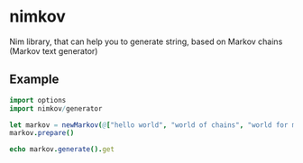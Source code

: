 # nimkov
Nim library, that can help you to generate string, based on Markov chains (Markov text generator)

## Example
```nim
import options
import nimkov/generator

let markov = newMarkov(@["hello world", "world of chains", "world for me"])
markov.prepare()

echo markov.generate().get
```